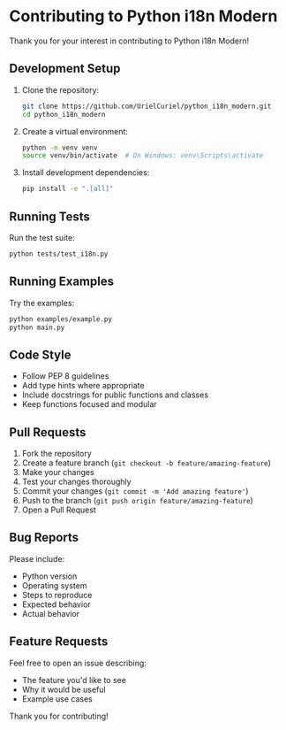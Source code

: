 # Contributing to Python i18n Modern

Thank you for your interest in contributing to Python i18n Modern!

## Development Setup

1. Clone the repository:
   ```bash
   git clone https://github.com/UrielCuriel/python_i18n_modern.git
   cd python_i18n_modern
   ```

2. Create a virtual environment:
   ```bash
   python -m venv venv
   source venv/bin/activate  # On Windows: venv\Scripts\activate
   ```

3. Install development dependencies:
   ```bash
   pip install -e ".[all]"
   ```

## Running Tests

Run the test suite:
```bash
python tests/test_i18n.py
```

## Running Examples

Try the examples:
```bash
python examples/example.py
python main.py
```

## Code Style

- Follow PEP 8 guidelines
- Add type hints where appropriate
- Include docstrings for public functions and classes
- Keep functions focused and modular

## Pull Requests

1. Fork the repository
2. Create a feature branch (`git checkout -b feature/amazing-feature`)
3. Make your changes
4. Test your changes thoroughly
5. Commit your changes (`git commit -m 'Add amazing feature'`)
6. Push to the branch (`git push origin feature/amazing-feature`)
7. Open a Pull Request

## Bug Reports

Please include:
- Python version
- Operating system
- Steps to reproduce
- Expected behavior
- Actual behavior

## Feature Requests

Feel free to open an issue describing:
- The feature you'd like to see
- Why it would be useful
- Example use cases

Thank you for contributing!
